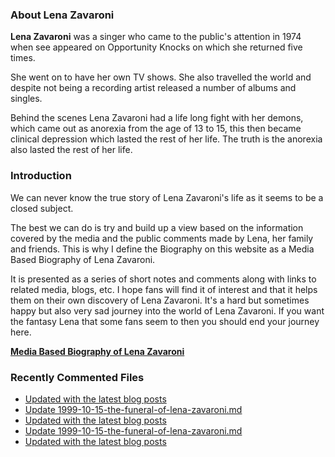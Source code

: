 ### About Lena Zavaroni

<p><strong>Lena Zavaroni</strong> was a singer who came to the public's attention in 1974 when see appeared on Opportunity Knocks on which she returned five times.</p>

<p>She went on to have her own TV shows. She also travelled the world and despite not being a recording artist released a number of albums and singles.</p>

<p>Behind the scenes Lena Zavaroni had a life long fight with her demons, which came out as anorexia from the age of 13 to 15, this then became clinical depression which lasted the rest of her life. The truth is the anorexia also lasted the rest of her life.</p>

### Introduction

<p>We can never know the true story of Lena Zavaroni's life as it seems to be a closed subject.</p>

<p>The best we can do is try and build up a view based on the information covered by the media and the public comments made by Lena, her family and friends. This is why I define the Biography on this website as a Media Based Biography of Lena Zavaroni.</p>

<p>It is presented as a series of short notes and comments along with links to related media, blogs, etc. I hope fans will find it of interest and that it helps them on their own discovery of Lena Zavaroni. It's a hard but sometimes happy but also very sad journey into the world of Lena Zavaroni. If you want the fantasy Lena that some fans seem to then you should end your journey here.</p>

<a href="https://fanzoflenazavaroni.github.io/biography/lena-zavaroni/"><strong>Media Based Biography of Lena Zavaroni</strong></a>

### Recently Commented Files

<!-- BLOG-POST-LIST:START -->
- [Updated with the latest blog posts](https://github.com/FanzOfLenaZavaroni/fanzoflenazavaroni.github.io/commit/42defe230a5060e7930920aecc492f63443aa94e)
- [Update 1999-10-15-the-funeral-of-lena-zavaroni.md](https://github.com/FanzOfLenaZavaroni/fanzoflenazavaroni.github.io/commit/59e2fda976139cd28b3ad8f89d435b5d9dbe6334)
- [Updated with the latest blog posts](https://github.com/FanzOfLenaZavaroni/fanzoflenazavaroni.github.io/commit/a6cb74665ed1cea6325b5e3bd0e7e8223d27ab56)
- [Update 1999-10-15-the-funeral-of-lena-zavaroni.md](https://github.com/FanzOfLenaZavaroni/fanzoflenazavaroni.github.io/commit/777e6d6766e17aa025d29bfba605808f5e364986)
- [Updated with the latest blog posts](https://github.com/FanzOfLenaZavaroni/fanzoflenazavaroni.github.io/commit/4884af6f7f2d0ad3f8f0cdfec63c839844fdc939)
<!-- BLOG-POST-LIST:END -->
